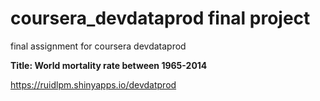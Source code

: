 # coursera_devdataprod final project
final assignment for coursera devdataprod


**Title: World mortality rate between 1965-2014**

https://ruidlpm.shinyapps.io/devdatprod



